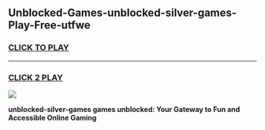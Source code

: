 
## Unblocked-Games-unblocked-silver-games-Play-Free-utfwe
<h3>
<a href="https://premium76.site?title=unblocked-silver-games&ref=20A">CLICK TO PLAY</a></h3>
<hr>

<h3>
<a href="https://premium76.site?title=unblocked-silver-games&ref=20A">CLICK 2 PLAY</a>
  
</h3>

<a href="https://premium76.site?title=unblocked-silver-games&ref=20A"><img src="https://clearcache.store/games.png"></a>


**unblocked-silver-games games unblocked: Your Gateway to Fun and Accessible Online Gaming**
